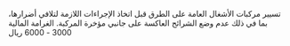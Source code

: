تسيير مركبات الأشغال العامة على الطرق قبل اتخاذ الإجراءات اللازمة لتلافي أضرارها، بما في ذلك عدم وضع الشرائح العاكسة على جانبي مؤخرة المركبة. الغرامة المالية 3000 - 6000 ريال

